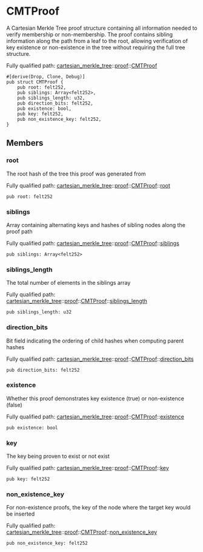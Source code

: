 # CMTProof

A Cartesian Merkle Tree proof structure containing all information needed to verify membership
or non-membership.
The proof contains sibling information along the path from a leaf to the root, allowing
verification of key existence or non-existence in the tree without requiring the full tree
structure.

Fully qualified path: [cartesian_merkle_tree](./cartesian_merkle_tree.md)::[proof](./cartesian_merkle_tree-proof.md)::[CMTProof](./cartesian_merkle_tree-proof-CMTProof.md)

<pre><code class="language-cairo">#[derive(Drop, Clone, Debug)]
pub struct CMTProof {
    pub root: felt252,
    pub siblings: Array&lt;felt252&gt;,
    pub siblings_length: u32,
    pub direction_bits: felt252,
    pub existence: bool,
    pub key: felt252,
    pub non_existence_key: felt252,
}</code></pre>

## Members

### root

The root hash of the tree this proof was generated from

Fully qualified path: [cartesian_merkle_tree](./cartesian_merkle_tree.md)::[proof](./cartesian_merkle_tree-proof.md)::[CMTProof](./cartesian_merkle_tree-proof-CMTProof.md)::[root](./cartesian_merkle_tree-proof-CMTProof.md#root)

<pre><code class="language-cairo">pub root: felt252</code></pre>


### siblings

Array containing alternating keys and hashes of sibling nodes along the proof path

Fully qualified path: [cartesian_merkle_tree](./cartesian_merkle_tree.md)::[proof](./cartesian_merkle_tree-proof.md)::[CMTProof](./cartesian_merkle_tree-proof-CMTProof.md)::[siblings](./cartesian_merkle_tree-proof-CMTProof.md#siblings)

<pre><code class="language-cairo">pub siblings: Array&lt;felt252&gt;</code></pre>


### siblings_length

The total number of elements in the siblings array

Fully qualified path: [cartesian_merkle_tree](./cartesian_merkle_tree.md)::[proof](./cartesian_merkle_tree-proof.md)::[CMTProof](./cartesian_merkle_tree-proof-CMTProof.md)::[siblings_length](./cartesian_merkle_tree-proof-CMTProof.md#siblings_length)

<pre><code class="language-cairo">pub siblings_length: u32</code></pre>


### direction_bits

Bit field indicating the ordering of child hashes when computing parent hashes

Fully qualified path: [cartesian_merkle_tree](./cartesian_merkle_tree.md)::[proof](./cartesian_merkle_tree-proof.md)::[CMTProof](./cartesian_merkle_tree-proof-CMTProof.md)::[direction_bits](./cartesian_merkle_tree-proof-CMTProof.md#direction_bits)

<pre><code class="language-cairo">pub direction_bits: felt252</code></pre>


### existence

Whether this proof demonstrates key existence (true) or non-existence (false)

Fully qualified path: [cartesian_merkle_tree](./cartesian_merkle_tree.md)::[proof](./cartesian_merkle_tree-proof.md)::[CMTProof](./cartesian_merkle_tree-proof-CMTProof.md)::[existence](./cartesian_merkle_tree-proof-CMTProof.md#existence)

<pre><code class="language-cairo">pub existence: bool</code></pre>


### key

The key being proven to exist or not exist

Fully qualified path: [cartesian_merkle_tree](./cartesian_merkle_tree.md)::[proof](./cartesian_merkle_tree-proof.md)::[CMTProof](./cartesian_merkle_tree-proof-CMTProof.md)::[key](./cartesian_merkle_tree-proof-CMTProof.md#key)

<pre><code class="language-cairo">pub key: felt252</code></pre>


### non_existence_key

For non-existence proofs, the key of the node where the target key would be inserted

Fully qualified path: [cartesian_merkle_tree](./cartesian_merkle_tree.md)::[proof](./cartesian_merkle_tree-proof.md)::[CMTProof](./cartesian_merkle_tree-proof-CMTProof.md)::[non_existence_key](./cartesian_merkle_tree-proof-CMTProof.md#non_existence_key)

<pre><code class="language-cairo">pub non_existence_key: felt252</code></pre>



